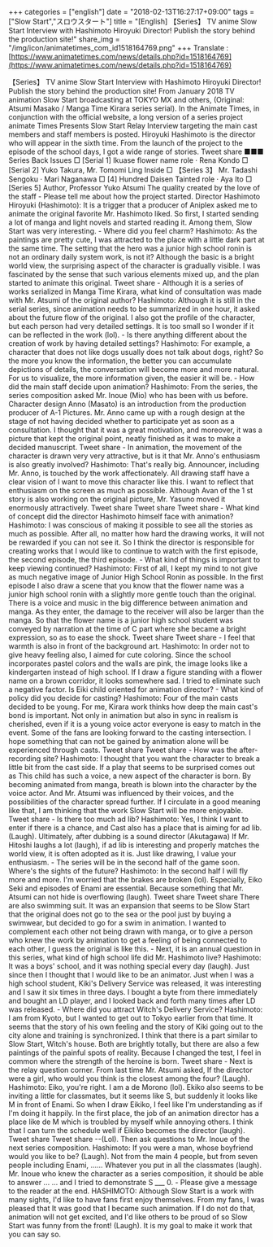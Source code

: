 +++
categories = ["english"]
date = "2018-02-13T16:27:17+09:00"
tags = ["Slow Start","スロウスタート"]
title = "[English] 【Series】 TV anime Slow Start Interview with Hashimoto Hiroyuki Director! Publish the story behind the production site!"
share_img = "/img/icon/animatetimes_com_id1518164769.png"
+++
Translate : [https://www.animatetimes.com/news/details.php?id=1518164769](https://www.animatetimes.com/news/details.php?id=1518164769)


 【Series】 TV anime Slow Start Interview with Hashimoto Hiroyuki Director! Publish the story behind the production site!  From January 2018 TV animation Slow Start broadcasting at TOKYO MX and others, (Original: Atsumi Masako / Manga Time Kirara series serial). In the Animate Times, in conjunction with the official website, a long version of a series project animate Times Presents Slow Start Relay Interview targeting the main cast members and staff members is posted. Hiroyuki Hashimoto is the director who will appear in the sixth time. From the launch of the project to the episode of the school days, I got a wide range of stories.  Tweet share ■■■ Series Back Issues □ [Serial 1] Ikuase flower name role · Rena Kondo □ [Serial 2] Yuko Takura, Mr. Tomomi Ling Inside □ 【Series 3】 Mr. Tadashi Sengoku · Mari Naganawa □ [4] Hundred Daisen Tainted role · Aya Ito □ [Series 5] Author, Professor Yuko Atsumi The quality created by the love of the staff - Please tell me about how the project started.  Director Hashimoto Hiroyuki (Hashimoto): It is a trigger that a producer of Aniplex asked me to animate the original favorite Mr. Hashimoto liked. So first, I started sending a lot of manga and light novels and started reading it. Among them, Slow Start was very interesting.  - Where did you feel charm?  Hashimoto: As the paintings are pretty cute, I was attracted to the place with a little dark part at the same time. The setting that the hero was a junior high school ronin is not an ordinary daily system work, is not it? Although the basic is a bright world view, the surprising aspect of the character is gradually visible. I was fascinated by the sense that such various elements mixed up, and the plan started to animate this original.  Tweet share - Although it is a series of works serialized in Manga Time Kirara, what kind of consultation was made with Mr. Atsumi of the original author?  Hashimoto: Although it is still in the serial series, since animation needs to be summarized in one hour, it asked about the future flow of the original. I also got the profile of the character, but each person had very detailed settings. It is too small so I wonder if it can be reflected in the work (lol).  - Is there anything different about the creation of work by having detailed settings?  Hashimoto: For example, a character that does not like dogs usually does not talk about dogs, right? So the more you know the information, the better you can accumulate depictions of details, the conversation will become more and more natural. For us to visualize, the more information given, the easier it will be.  - How did the main staff decide upon animation?  Hashimoto: From the series, the series composition asked Mr. Inoue (Mio) who has been with us before. Character design Anno (Masato) is an introduction from the production producer of A-1 Pictures.  Mr. Anno came up with a rough design at the stage of not having decided whether to participate yet as soon as a consultation. I thought that it was a great motivation, and moreover, it was a picture that kept the original point, neatly finished as it was to make a decided manuscript.  Tweet share - In animation, the movement of the character is drawn very very attractive, but is it that Mr. Anno's enthusiasm is also greatly involved?  Hashimoto: That's really big. Announcer, including Mr. Anno, is touched by the work affectionately. All drawing staff have a clear vision of I want to move this character like this. I want to reflect that enthusiasm on the screen as much as possible. Although Avan of the 1 st story is also working on the original picture, Mr. Yasuno moved it enormously attractively.  Tweet share Tweet share Tweet share - What kind of concept did the director Hashimoto himself face with animation?  Hashimoto: I was conscious of making it possible to see all the stories as much as possible. After all, no matter how hard the drawing works, it will not be rewarded if you can not see it. So I think the director is responsible for creating works that I would like to continue to watch with the first episode, the second episode, the third episode.  - What kind of things is important to keep viewing continued?  Hashimoto: First of all, I kept my mind to not give as much negative image of Junior High School Ronin as possible. In the first episode I also draw a scene that you know that the flower name was a junior high school ronin with a slightly more gentle touch than the original.  There is a voice and music in the big difference between animation and manga. As they enter, the damage to the receiver will also be larger than the manga. So that the flower name is a junior high school student was conveyed by narration at the time of C part where she became a bright expression, so as to ease the shock.  Tweet share Tweet share - I feel that warmth is also in front of the background art.  Hashimoto: In order not to give heavy feeling also, I aimed for cute coloring. Since the school incorporates pastel colors and the walls are pink, the image looks like a kindergarten instead of high school. If I draw a figure standing with a flower name on a brown corridor, it looks somewhere sad. I tried to eliminate such a negative factor.  Is Eiki child oriented for animation director?  - What kind of policy did you decide for casting?  Hashimoto: Four of the main casts decided to be young. For me, Kirara work thinks how deep the main cast's bond is important. Not only in animation but also in sync in realism is cherished, even if it is a young voice actor everyone is easy to match in the event. Some of the fans are looking forward to the casting intersection. I hope something that can not be gained by animation alone will be experienced through casts.  Tweet share Tweet share - How was the after-recording site?  Hashimoto: I thought that you want the character to break a little bit from the cast side. If a play that seems to be surprised comes out as This child has such a voice, a new aspect of the character is born.  By becoming animated from manga, breath is blown into the character by the voice actor. And Mr. Atsumi was influenced by their voices, and the possibilities of the character spread further. If I circulate in a good meaning like that, I am thinking that the work Slow Start will be more enjoyable.  Tweet share - Is there too much ad lib?  Hashimoto: Yes, I think I want to enter if there is a chance, and Cast also has a place that is aiming for ad lib. (Laugh). Ultimately, after dubbing is a sound director (Akutagawa) If Mr. Hitoshi laughs a lot (laugh), if ad lib is interesting and properly matches the world view, it is often adopted as it is. Just like drawing, I value your enthusiasm.  - The series will be in the second half of the game soon. Where's the sights of the future?  Hashimoto: In the second half I will fly more and more. I'm worried that the brakes are broken (lol). Especially, Eiko Seki and episodes of Enami are essential. Because something that Mr. Atsumi can not hide is overflowing (laugh).  Tweet share Tweet share There are also swimming suit. It was an expansion that seems to be Slow Start that the original does not go to the sea or the pool just by buying a swimwear, but decided to go for a swim in animation. I wanted to complement each other not being drawn with manga, or to give a person who knew the work by animation to get a feeling of being connected to each other, I guess the original is like this.  - Next, it is an annual question in this series, what kind of high school life did Mr. Hashimoto live?  Hashimoto: It was a boys' school, and it was nothing special every day (laugh). Just since then I thought that I would like to be an animator. Just when I was a high school student, Kiki's Delivery Service was released, it was interesting and I saw it six times in three days. I bought a byte from there immediately and bought an LD player, and I looked back and forth many times after LD was released.  - Where did you attract Witch's Delivery Service?  Hashimoto: I am from Kyoto, but I wanted to get out to Tokyo earlier from that time. It seems that the story of his own feeling and the story of Kiki going out to the city alone and training is synchronized. I think that there is a part similar to Slow Start, Witch's house. Both are brightly totally, but there are also a few paintings of the painful spots of reality. Because I changed the test, I feel in common where the strength of the heroine is born.  Tweet share - Next is the relay question corner. From last time Mr. Atsumi asked, If the director were a girl, who would you think is the closest among the four? (Laugh).  Hashimoto: Eiko, you're right. I am a de Morono (lol). Ekiko also seems to be inviting a little for classmates, but it seems like S, but suddenly it looks like M in front of Enami. So when I draw Eikiko, I feel like I'm understanding as if I'm doing it happily.  In the first place, the job of an animation director has a place like de M which is troubled by myself while annoying others. I think that I can turn the schedule well if Eikiko becomes the director (laugh).  Tweet share Tweet share --(Lol). Then ask questions to Mr. Inoue of the next series composition.  Hashimoto: If you were a man, whose boyfriend would you like to be? (Laugh). Not from the main 4 people, but from seven people including Enami, ...... Whatever you put in all the classmates (laugh). Mr. Inoue who knew the character as a series composition, it should be able to answer ... ... and I tried to demonstrate S ___ 0.  - Please give a message to the reader at the end.  HASHIMOTO: Although Slow Start is a work with many sights, I'd like to have fans first enjoy themselves. From my fans, I was pleased that It was good that I became such animation. If I do not do that, animation will not get excited, and I'd like others to be proud of so Slow Start was funny from the front! (Laugh). It is my goal to make it work that you can say so.
